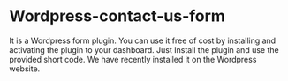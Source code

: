 # Wordpress-contact-us-form
It is a Wordpress form plugin. You can use it free of cost by installing and activating the plugin to your dashboard. Just Install the plugin and use the provided short code. We have recently installed it on the Wordpress website.
